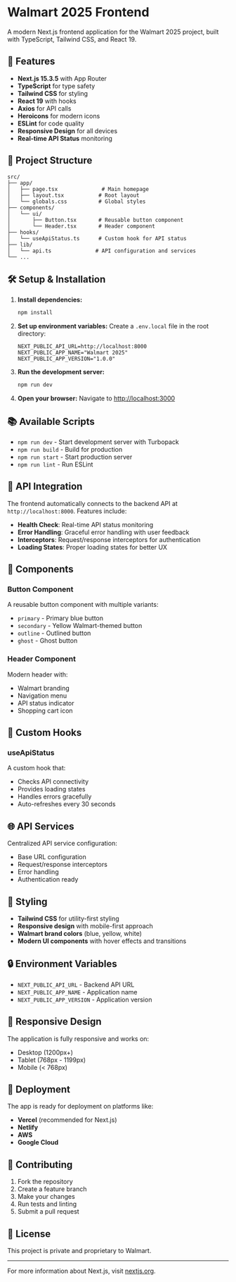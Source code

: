 # Walmart 2025 Frontend

A modern Next.js frontend application for the Walmart 2025 project, built with TypeScript, Tailwind CSS, and React 19.

## 🚀 Features

- **Next.js 15.3.5** with App Router
- **TypeScript** for type safety
- **Tailwind CSS** for styling
- **React 19** with hooks
- **Axios** for API calls
- **Heroicons** for modern icons
- **ESLint** for code quality
- **Responsive Design** for all devices
- **Real-time API Status** monitoring

## 📁 Project Structure

```
src/
├── app/
│   ├── page.tsx              # Main homepage
│   ├── layout.tsx           # Root layout
│   └── globals.css          # Global styles
├── components/
│   └── ui/
│       ├── Button.tsx       # Reusable button component
│       └── Header.tsx       # Header component
├── hooks/
│   └── useApiStatus.ts      # Custom hook for API status
├── lib/
│   └── api.ts              # API configuration and services
└── ...
```

## 🛠️ Setup & Installation

1. **Install dependencies:**
   ```bash
   npm install
   ```

2. **Set up environment variables:**
   Create a `.env.local` file in the root directory:
   ```env
   NEXT_PUBLIC_API_URL=http://localhost:8000
   NEXT_PUBLIC_APP_NAME="Walmart 2025"
   NEXT_PUBLIC_APP_VERSION="1.0.0"
   ```

3. **Run the development server:**
   ```bash
   npm run dev
   ```

4. **Open your browser:**
   Navigate to [http://localhost:3000](http://localhost:3000)

## 📚 Available Scripts

- `npm run dev` - Start development server with Turbopack
- `npm run build` - Build for production
- `npm run start` - Start production server
- `npm run lint` - Run ESLint

## 🔧 API Integration

The frontend automatically connects to the backend API at `http://localhost:8000`. Features include:

- **Health Check**: Real-time API status monitoring
- **Error Handling**: Graceful error handling with user feedback
- **Interceptors**: Request/response interceptors for authentication
- **Loading States**: Proper loading states for better UX

## 🎨 Components

### Button Component
A reusable button component with multiple variants:
- `primary` - Primary blue button
- `secondary` - Yellow Walmart-themed button
- `outline` - Outlined button
- `ghost` - Ghost button

### Header Component
Modern header with:
- Walmart branding
- Navigation menu
- API status indicator
- Shopping cart icon

## 🎯 Custom Hooks

### useApiStatus
A custom hook that:
- Checks API connectivity
- Provides loading states
- Handles errors gracefully
- Auto-refreshes every 30 seconds

## 🌐 API Services

Centralized API service configuration:
- Base URL configuration
- Request/response interceptors
- Error handling
- Authentication ready

## 🎨 Styling

- **Tailwind CSS** for utility-first styling
- **Responsive design** with mobile-first approach
- **Walmart brand colors** (blue, yellow, white)
- **Modern UI components** with hover effects and transitions

## 🔒 Environment Variables

- `NEXT_PUBLIC_API_URL` - Backend API URL
- `NEXT_PUBLIC_APP_NAME` - Application name
- `NEXT_PUBLIC_APP_VERSION` - Application version

## 📱 Responsive Design

The application is fully responsive and works on:
- Desktop (1200px+)
- Tablet (768px - 1199px)
- Mobile (< 768px)

## 🚀 Deployment

The app is ready for deployment on platforms like:
- **Vercel** (recommended for Next.js)
- **Netlify**
- **AWS**
- **Google Cloud**

## 🤝 Contributing

1. Fork the repository
2. Create a feature branch
3. Make your changes
4. Run tests and linting
5. Submit a pull request

## 📄 License

This project is private and proprietary to Walmart.

---

For more information about Next.js, visit [nextjs.org](https://nextjs.org).
